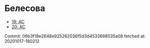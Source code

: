 # Белесова
- [19: AC](19.md)
- [20: AC](20.md)

Commit: 06b3f18e2648e925262036f5d3d4533668535a08
 fetched at: 20201017-180212
